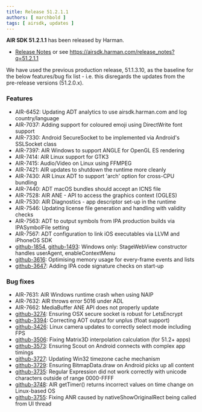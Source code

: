 ```yaml
---
title: Release 51.2.1.1
authors: [ marchbold ]
tags: [ airsdk, updates ]
---
```


**AIR SDK 51.2.1.1** has been released by Harman.  

- [Release Notes](https://airsdk.harman.com/api/versions/51.2.1.1/release-notes/Release_Notes_AIR_SDK_51.2.1.pdf) or see https://airsdk.harman.com/release_notes?q=51.2.1.1

We have used the previous production release, 51.1.3.10, as the baseline for the below features/bug fix list - i.e. this disregards the updates from the pre-release versions (51.2.0.x).


### Features

- AIR-6452: Updating ADT analytics to use airsdk.harman.com and log country/language
- AIR-7037: Adding support for coloured emoji using DirectWrite font support
- AIR-7330: Android SecureSocket to be implemented via Android's SSLSocket class
- AIR-7397: AIR Windows to support ANGLE for OpenGL ES rendering
- AIR-7414: AIR Linux support for GTK3
- AIR-7415: Audio/Video on Linux using FFMPEG
- AIR-7421: AIR updates to shutdown the runtime more cleanly
- AIR-7430: AIR Linux ADT to support 'arch' option for cross-CPU bundling
- AIR-7440: ADT macOS bundles should accept an ICNS file
- AIR-7528: AIR ANE - API to access the graphics context (OGLES)
- AIR-7530: AIR Diagnostics - app descriptor set-up in the runtime
- AIR-7546: Updating license file generation and handling with validity checks
- AIR-7563: ADT to output symbols from IPA production builds via IPASymbolFile setting
- AIR-7567: ADT configuration to link iOS executables via LLVM and iPhoneOS SDK
- [github-1854](https://github.com/airsdk/Adobe-Runtime-Support/issues/1854), [github-1493](https://github.com/airsdk/Adobe-Runtime-Support/issues/1493): Windows only: StageWebView constructor handles userAgent, enableContextMenu
- [github-3616](https://github.com/airsdk/Adobe-Runtime-Support/issues/3616): Optimising memory usage for every-frame events and lists
- [github-3647](https://github.com/airsdk/Adobe-Runtime-Support/issues/3647): Adding IPA code signature checks on start-up


### Bug fixes

- AIR-7631: AIR Windows runtime crash when using NAIP
- AIR-7632: AIR throws error 5016 under ADL
- AIR-7662: MediaBuffer ANE API does not properly update
- [github-3274](https://github.com/airsdk/Adobe-Runtime-Support/issues/3274): Ensuring OSX secure socket is robust for LetsEncrypt
- [github-3394](https://github.com/airsdk/Adobe-Runtime-Support/issues/3394): Correcting AOT output for unplus (float support)
- [github-3426](https://github.com/airsdk/Adobe-Runtime-Support/issues/3426): Linux camera updates to correctly select mode including FPS
- [github-3506](https://github.com/airsdk/Adobe-Runtime-Support/issues/3506): Fixing Matrix3D interpolation calculation (for 51.2+ apps)
- [github-3573](https://github.com/airsdk/Adobe-Runtime-Support/issues/3573): Ensuring Scout on Android connects with complex app timings
- [github-3727](https://github.com/airsdk/Adobe-Runtime-Support/issues/3727): Updating Win32 timezone cache mechanism
- [github-3729](https://github.com/airsdk/Adobe-Runtime-Support/issues/3729): Ensuring BitmapData.draw on Android picks up all content
- [github-3735](https://github.com/airsdk/Adobe-Runtime-Support/issues/3735): Regular Expression did not work correctly with unicode characters outside of range 0000-FFFF
- [github-3748](https://github.com/airsdk/Adobe-Runtime-Support/issues/3748): AIR getTimer() returns incorrect values on time change on Linux-based OS
- [github-3755](https://github.com/airsdk/Adobe-Runtime-Support/issues/3755): Fixing ANR caused by nativeShowOriginalRect being called from UI thread
